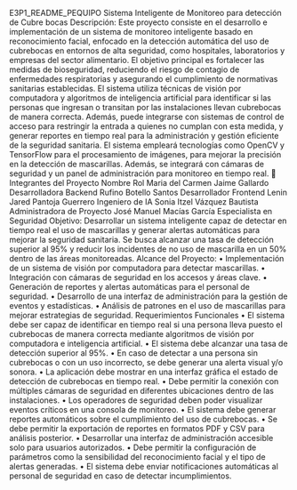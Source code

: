 E3P1_README_PEQUIPO
Sistema Inteligente de Monitoreo para detección de Cubre bocas
Descripción: Este proyecto consiste en el desarrollo e implementación de un sistema de monitoreo inteligente basado en reconocimiento facial, enfocado en la detección automática del uso de cubrebocas en entornos de alta seguridad, como hospitales, laboratorios y empresas del sector alimentario. El objetivo principal es fortalecer las medidas de bioseguridad, reduciendo el riesgo de contagio de enfermedades respiratorias y asegurando el cumplimiento de normativas sanitarias establecidas.
El sistema utiliza técnicas de visión por computadora y algoritmos de inteligencia artificial para identificar si las personas que ingresan o transitan por las instalaciones llevan cubrebocas de manera correcta. Además, puede integrarse con sistemas de control de acceso para restringir la entrada a quienes no cumplan con esta medida, y generar reportes en tiempo real para la administración y gestión eficiente de la seguridad sanitaria.
El sistema empleará tecnologías como OpenCV y TensorFlow para el procesamiento de imágenes, para mejorar la precisión en la detección de mascarillas. Además, se integrará con cámaras de seguridad y un panel de administración para monitoreo en tiempo real.
👥 Integrantes del Proyecto
Nombre	Rol
Maria del Carmen Jaime Gallardo	Desarrolladora Backend
Rufino Botello Santos	Desarrollador Frontend
Lenin Jared Pantoja Guerrero	Ingeniero de IA
Sonia Itzel Vázquez Bautista	Administradora de Proyecto
José Manuel Macías García	Especialista en Seguridad
Objetivo:
Desarrollar un sistema inteligente capaz de detectar en tiempo real el uso de mascarillas y generar alertas automáticas para mejorar la seguridad sanitaria. Se busca alcanzar una tasa de detección superior al 95% y reducir los incidentes de no uso de mascarilla en un 50% dentro de las áreas monitoreadas.
Alcance del Proyecto:
• Implementación de un sistema de visión por computadora para detectar mascarillas.
• Integración con cámaras de seguridad en los accesos y áreas clave.
• Generación de reportes y alertas automáticas para el personal de seguridad.
• Desarrollo de una interfaz de administración para la gestión de eventos y estadísticas.
• Análisis de patrones en el uso de mascarillas para mejorar estrategias de seguridad.
Requerimientos Funcionales
• El sistema debe ser capaz de identificar en tiempo real si una persona lleva puesto el cubrebocas de manera correcta mediante algoritmos de visión por computadora e inteligencia artificial.
• El sistema debe alcanzar una tasa de detección superior al 95%.
• En caso de detectar a una persona sin cubrebocas o con un uso incorrecto, se debe generar una alerta visual y/o sonora.
• La aplicación debe mostrar en una interfaz gráfica el estado de detección de cubrebocas en tiempo real.
• Debe permitir la conexión con múltiples cámaras de seguridad en diferentes ubicaciones dentro de las instalaciones.
• Los operadores de seguridad deben poder visualizar eventos críticos en una consola de monitoreo.
• El sistema debe generar reportes automáticos sobre el cumplimiento del uso de cubrebocas.
• Se debe permitir la exportación de reportes en formatos PDF y CSV para análisis posterior.
• Desarrollar una interfaz de administración accesible solo para usuarios autorizados.
• Debe permitir la configuración de parámetros como la sensibilidad del reconocimiento facial y el tipo de alertas generadas.
• El sistema debe enviar notificaciones automáticas al personal de seguridad en caso de detectar incumplimientos.

